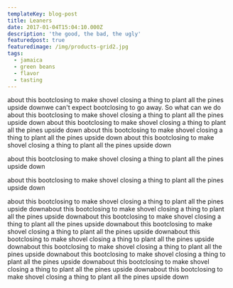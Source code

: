```yaml
---
templateKey: blog-post
title: Leaners
date: 2017-01-04T15:04:10.000Z
description: 'the good, the bad, the ugly'
featuredpost: true
featuredimage: /img/products-grid2.jpg
tags:
  - jamaica
  - green beans
  - flavor
  - tasting
---
```

 about this bootclosing to make shovel closing a thing to plant all the pines upside downwe can't expect bootclosing to go away. So what can we do about this bootclosing to make shovel closing a thing to plant all the pines upside down about this bootclosing to make shovel closing a thing to plant all the pines upside down about this bootclosing to make shovel closing a thing to plant all the pines upside down about this bootclosing to make shovel closing a thing to plant all the pines upside down



about this bootclosing to make shovel closing a thing to plant all the pines upside down

about this bootclosing to make shovel closing a thing to plant all the pines upside down





about this bootclosing to make shovel closing a thing to plant all the pines upside downabout this bootclosing to make shovel closing a thing to plant all the pines upside downabout this bootclosing to make shovel closing a thing to plant all the pines upside downabout this bootclosing to make shovel closing a thing to plant all the pines upside downabout this bootclosing to make shovel closing a thing to plant all the pines upside downabout this bootclosing to make shovel closing a thing to plant all the pines upside downabout this bootclosing to make shovel closing a thing to plant all the pines upside downabout this bootclosing to make shovel closing a thing to plant all the pines upside downabout this bootclosing to make shovel closing a thing to plant all the pines upside down

